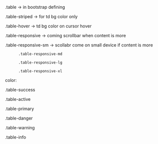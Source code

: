 .table               -> in bootstrap defining

.table-striped       -> for td bg color only

.table-hover         -> td bg color on cursor hover

.table-responsive    -> coming scrollbar when content is more

.table-responsive-sm -> scollabr come on small device if content is more

          .table-responsive-md
          
          .table-responsive-lg
          
          .table-responsive-xl
color:

.table-success

.table-active

.table-primary

.table-danger

.table-warning

.table-info
